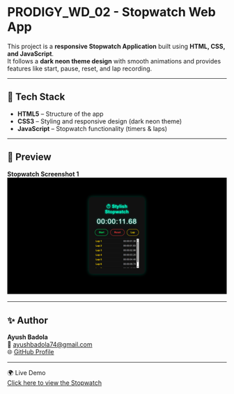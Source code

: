 # PRODIGY_WD_02 - Stopwatch Web App  

This project is a **responsive Stopwatch Application** built using **HTML, CSS, and JavaScript**.  
It follows a **dark neon theme design** with smooth animations and provides features like start, pause, reset, and lap recording.  

---

## 🚀 Tech Stack  
- **HTML5** – Structure of the app  
- **CSS3** – Styling and responsive design (dark neon theme)  
- **JavaScript** – Stopwatch functionality (timers & laps)  

---

## 📸 Preview  

**Stopwatch Screenshot 1**  
![Stopwatch Screenshot 1](screenshot1.png)  

---

## ✨ Author  
**Ayush Badola**  
📧 [ayushbadola74@gmail.com](mailto:ayushbadola74@gmail.com)  
🌐 [GitHub Profile](https://github.com/ayushbadola74)  

---

🌍 Live Demo  
[Click here to view the Stopwatch](https://ayushbadola74.github.io/PRODIGY_WD_02/)  
